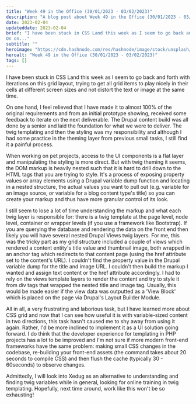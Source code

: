 ```yaml
---
title: "Week 49 in the Office (30/01/2023 - 03/02/2023)"
description: "A blog post about Week 49 in the Office (30/01/2023 - 03/02/2023)"
date: 2023-02-04
updateddate: 2023-02-04
brief: "I have been stuck in CSS Land this week as I seem to go back and forth with iterations on this grid layout, trying to get all grid items to play nicely in their cells at different screen sizes and not distort the text or image at the same time.
On on..."
subtitle: ""
heroimage: "https://cdn.hashnode.com/res/hashnode/image/stock/unsplash/SYTO3xs06fU/upload/089a1c026020a7d4d6d509ff2ff94aee.jpeg"
heroalt: "Week 49 in the Office (30/01/2023 - 03/02/2023)"
tags: []
---
```


I have been stuck in CSS Land this week as I seem to go back and forth with iterations on this grid layout, trying to get all grid items to play nicely in their cells at different screen sizes and not distort the text or image at the same time.

On one hand, I feel relieved that I have made it to almost 100% of the original requirements and from an initial prototype showing, received some feedback to iterate on the next deliverable. The Drupal content build was all done by a senior and laid the foundation for what we were to deliver. The twig templating and then the styling was my responsibility and although I had some practice in the theming layer from previous small tasks, I still find it a painful process.

When working on pet projects, access to the UI components is a flat layer and manipulating the styling is more direct. But with twig theming it seems, the DOM markup is heavily nested such that it is hard to drill down to the HTML tags that you are trying to style. It's a process of exposing property values or array elements using a Drupal variable dump function and locating in a nested structure, the actual values you want to pull out (e.g. variable for an image source, or variable for a blog content type's title) so you can create your markup and thus have more granular control of its look.

I still seem to lose a lot of time understanding the markup and what each twig layer is responsible for: there is a twig template at the page level, node level, container or wrapper levels (if you use a framework like Bootstrap). If you are querying the database and rendering the data on the front end then likely you will have several nested Drupal Views twig layers. For me, this was the tricky part as my grid structure included a couple of views which rendered a content entity's title value and thumbnail image, both wrapped in an anchor tag which redirects to that content page (using the href attribute set to the content's URL). I couldn't find the property value in the Drupal variable dump for the title and image URL. I couldn't then build the markup I wanted and assign text content or the href attribute accordingly. I had to rely on the views template layers to render the content and try to style it from div tags that wrapped the nested title and image tag. Usually, this would be made easier if the view data was outputted as a 'View Block' which is placed on the page via Drupal's Layout Builder Module.

All in all, a very frustrating and laborious task, but I have learned more about CSS grid and now that I can see how useful it is with variable-sized content in two directions, this task hasn't caused me to shy away from using it again. Rather, I'd be more inclined to implement it as a UI solution going forward. I do think that the developer experience for templating in PHP projects has a lot to be improved and I'm not sure if more modern front-end frameworks have the same problem: making small CSS changes in the codebase, re-building your front-end assets (the command takes about 20 seconds to compile CSS) and then flush the cache (typically 30 - 60seconds) to observe changes.

Admittedly, I will look into Xedug as an alternative to understanding and finding twig variables while in general, looking for online training in twig templating. Hopefully, next time around, work like this won't be so exhausting!